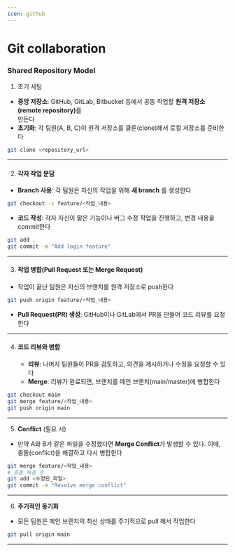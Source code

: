 ```yaml
---
icon: github
---
```


# Git collaboration

### Shared Repository Model

1. 초기 세팅

* **중앙 저장소**: GitHub, GitLab, Bitbucket 등에서 공동 작업할 **원격 저장소(remote repository)**&#xB97C; \
  만든다
* **초기화**: 각 팀원(A, B, C)이 원격 저장소를 클론(clone)해서 로컬 저장소를 준비한다

```bash
git clone <repository_url>
```

***

2. #### **각자 작업 분담**

* **Branch 사용**: 각 팀원은 자신의 작업을 위해 **새 branch** 를 생성한다

```bash
git checkout -c feature/<작업_내용>
```

* **코드 작성**: 각자 자신이 맡은 기능이나 버그 수정 작업을 진행하고, 변경 내용을 commit한다

```bash
git add .
git commit -m "Add login feature"
```

***

3. #### **작업 병합(Pull Request 또는 Merge Request)**

* 작업이 끝난 팀원은 자신의 브랜치를 원격 저장소로 push한다

```bash
git push origin feature/<작업_내용>
```

* **Pull Request(PR) 생성**: GitHub이나 GitLab에서 PR을 만들어 코드 리뷰를 요청한다

***

4. #### **코드 리뷰와 병합**
   * **리뷰**: 나머지 팀원들이 PR을 검토하고, 의견을 제시하거나 수정을 요청할 수 있다
   * **Merge**: 리뷰가 완료되면, 브랜치를 메인 브랜치(main/master)에 병합한다

```bash
git checkout main
git merge feature/<작업_내용>
git push origin main
```

***

5. **Conflict** (필요 시)

* 만약 A와 B가 같은 파일을 수정했다면 **Merge Conflict**가 발생할 수 있다. 이때, 충돌(conflict)을 해결하고 다시 병합한다

```bash
git merge feature/<작업_내용>
# 충돌 해결 후
git add <수정된_파일>
git commit -m "Resolve merge conflict"
```

***

6. **주기적인 동기화**

* 모든 팀원은 메인 브랜치의 최신 상태를 주기적으로 pull 해서 작업한다

```bash
git pull origin main
```

***










